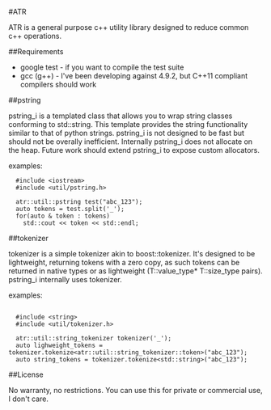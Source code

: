 #ATR

ATR is a general purpose c++ utility library designed to reduce common c++ operations. 

##Requirements

* google test - if you want to compile the test suite
* gcc (g++) - I've been developing against 4.9.2, but C++11 compliant compilers should work

##pstring

pstring_i is a templated class that allows you to wrap string classes conforming to std::string.  This template provides the string functionality similar to that of python strings.  pstring_i is not designed to be fast but should not be overally inefficient.  Internally pstring_i does not allocate on the heap. Future work should extend pstring_i to expose custom allocators.

examples:

```
  #include <iostream>
  #include <util/pstring.h>

  atr::util::pstring test("abc_123");
  auto tokens = test.split('_');
  for(auto & token : tokens)
    std::cout << token << std::endl;
```

##tokenizer

tokenizer is a simple tokenizer akin to boost::tokenizer.  It's designed to be lightweight, returning tokens with a zero copy, as such tokens can be returned in native types or as lightweight (T::value_type* T::size_type pairs).  pstring_i internally uses tokenizer. 

examples:
```

  #include <string>
  #include <util/tokenizer.h>

  atr::util::string_tokenizer tokenizer('_');
  auto lighweight_tokens = tokenizer.tokenize<atr::util::string_tokenizer::token>("abc_123");
  auto string_tokens = tokenizer.tokenize<std::string>("abc_123");

```

##License

No warranty, no restrictions.  You can use this for private or commercial use, I don't care.
